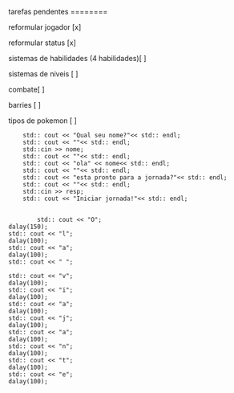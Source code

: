 tarefas pendentes ========

reformular jogador [x]

reformular status [x]

sistemas de habilidades (4 habilidades)[ ]

sistemas de niveis [ ]

combate[ ]

barries [ ]

tipos de pokemon [ ]




        std:: cout << "Qual seu nome?"<< std:: endl;
        std:: cout << ""<< std:: endl;
        std::cin >> nome; 
        std:: cout << ""<< std:: endl;
        std:: cout << "ola" << nome<< std:: endl;
        std:: cout << ""<< std:: endl;
        std:: cout << "esta pronto para a jornada?"<< std:: endl;
        std:: cout << ""<< std:: endl;
        std::cin >> resp; 
        std:: cout << "Iniciar jornada!"<< std:: endl;


            std:: cout << "O";
    dalay(150);
    std:: cout << "l";
    dalay(100);
    std:: cout << "a";
    dalay(100);
    std:: cout << " ";

    std:: cout << "v";
    dalay(100);
    std:: cout << "i";
    dalay(100);
    std:: cout << "a";
    dalay(100);
    std:: cout << "j";
    dalay(100);
    std:: cout << "a";
    dalay(100);
    std:: cout << "n";
    dalay(100);
    std:: cout << "t";
    dalay(100);
    std:: cout << "e";
    dalay(100);